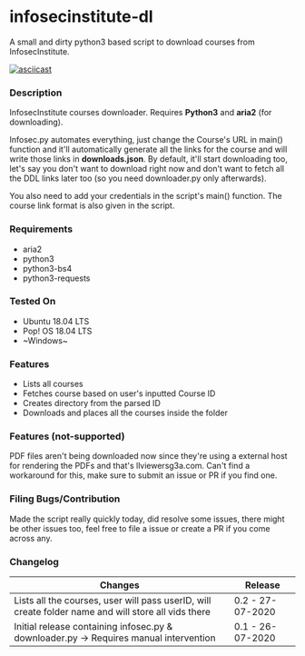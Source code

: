 # infosecinstitute-dl

A small and dirty python3 based script to download courses from InfosecInstitute.

[![asciicast](https://asciinema.org/a/350800.svg)](https://asciinema.org/a/350800)

### Description

InfosecInstitute courses downloader. Requires **Python3** and **aria2** (for downloading).

Infosec.py automates everything, just change the Course's URL in main() function and it'll automatically generate all the links for the course and will write those links in **downloads.json**. By default, it'll start downloading too, let's say you don't want to download right now and don't want to fetch all the DDL links later too (so you need downloader.py only afterwards).

You also need to add your credentials in the script's main() function. The course link format is also given in the script. 

### Requirements
- aria2
- python3
- python3-bs4
- python3-requests

### Tested On
- Ubuntu 18.04 LTS
- Pop! OS 18.04 LTS
- ~Windows~

### Features
- Lists all courses
- Fetches course based on user's inputted Course ID
- Creates directory from the parsed ID
- Downloads and places all the courses inside the folder

### Features (not-supported)
PDF files aren't being downloaded now since they're using a external host for rendering the PDFs and that's llviewersg3a.com. Can't find a workaround for this, make sure to submit an issue or PR if you find one. 

### Filing Bugs/Contribution
Made the script really quickly today, did resolve some issues, there might be other issues too, feel free to file a issue or create a PR if you come across any. 

### Changelog
| Changes                                                                                                   | Release                                             |
| --------------------------------------------------------------------------------------------------------- | --------------------------------------------------- |
| Lists all the courses, user will pass userID, will create folder name and will store all vids there       | 0.2 - 27-07-2020                                    |
| Initial release containing infosec.py & downloader.py -> Requires manual intervention                     | 0.1 - 26-07-2020                                    |
